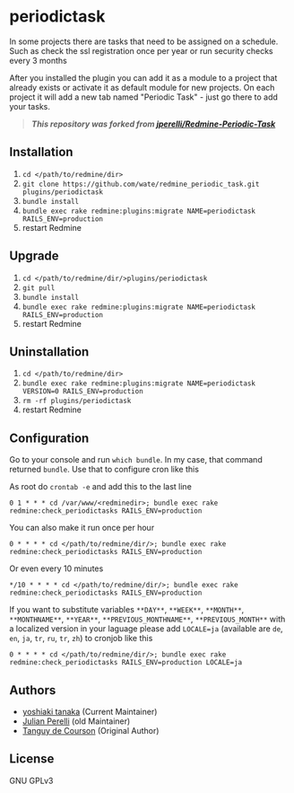 periodictask
============

In some projects there are tasks that need to be assigned on a schedule.
Such as check the ssl registration once per year or run security checks every 3 months

After you installed the plugin you can add it as a module to a project that already exists
or activate it as default module for new projects.
On each project it will add a new tab named "Periodic Task" - just go there to add your tasks.

> __*This repository was forked from [jperelli/Redmine-Periodic-Task](https://github.com/jperelli/Redmine-Periodic-Task)*__

Installation
------------

1. `cd </path/to/redmine/dir>`
2. `git clone https://github.com/wate/redmine_periodic_task.git plugins/periodictask`
3. `bundle install`
4. `bundle exec rake redmine:plugins:migrate NAME=periodictask RAILS_ENV=production`
5. restart Redmine

Upgrade
-------

1. `cd </path/to/redmine/dir/>plugins/periodictask`
2. `git pull`
3. `bundle install`
4. `bundle exec rake redmine:plugins:migrate NAME=periodictask RAILS_ENV=production`
5. restart Redmine

Uninstallation
--------------

1. `cd </path/to/redmine/dir>`
2. `bundle exec rake redmine:plugins:migrate NAME=periodictask VERSION=0 RAILS_ENV=production`
3. `rm -rf plugins/periodictask`
4. restart Redmine

Configuration
-------------

Go to your console and run `which bundle`.
In my case, that command returned `bundle`.
Use that to configure cron like this

As root do `crontab -e` and add this to the last line

```
0 1 * * * cd /var/www/<redminedir>; bundle exec rake redmine:check_periodictasks RAILS_ENV=production
```

You can also make it run once per hour

```
0 * * * * cd </path/to/redmine/dir/>; bundle exec rake redmine:check_periodictasks RAILS_ENV=production
```

Or even every 10 minutes

```
*/10 * * * * cd </path/to/redmine/dir/>; bundle exec rake redmine:check_periodictasks RAILS_ENV=production
```

If you want to substitute variables `**DAY**`, `**WEEK**`, `**MONTH**`, `**MONTHNAME**`, `**YEAR**`, `**PREVIOUS_MONTHNAME**`, `**PREVIOUS_MONTH**` with a localized version in your laguage please add `LOCALE=ja`
(available are `de`, `en`, `ja`, `tr`, `ru`, `tr`, `zh`) to cronjob like this

```
0 * * * * cd </path/to/redmine/dir/>; bundle exec rake redmine:check_periodictasks RAILS_ENV=production LOCALE=ja
```

Authors
-------

- [yoshiaki tanaka](https://github.com/wate) (Current Maintainer)
- [Julian Perelli](https://jperelli.com.ar/) (old Maintainer)
- [Tanguy de Courson](https://github.com/myneid/) (Original Author)

License
-------

GNU GPLv3
